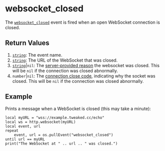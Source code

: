 # websocket\_closed

The [`websocket_closed`](websocket_closed.html) event is fired when an open WebSocket connection is closed.

## Return Values

1. [`string`](https://www.lua.org/manual/5.1/manual.html#5.4): The event name.
2. [`string`](https://www.lua.org/manual/5.1/manual.html#5.4): The URL of the WebSocket that was closed.
3. [`string`](https://www.lua.org/manual/5.1/manual.html#5.4)|`nil`: The [server-provided reason](https://www.rfc-editor.org/rfc/rfc6455.html#section-7.1.6 "The WebSocket Connection Close Reason, RFC 6455")
   the websocket was closed. This will be `nil` if the connection was closed
   abnormally.
4. `number`|`nil`: The [connection close code](https://www.rfc-editor.org/rfc/rfc6455.html#section-7.1.5 "The WebSocket Connection Close Code, RFC 6455"),
   indicating why the socket was closed. This will be `nil` if the connection
   was closed abnormally.

## Example

Prints a message when a WebSocket is closed (this may take a minute):

```
local myURL = "wss://example.tweaked.cc/echo"
local ws = http.websocket(myURL)
local event, url
repeat
    event, url = os.pullEvent("websocket_closed")
until url == myURL
print("The WebSocket at " .. url .. " was closed.")
```